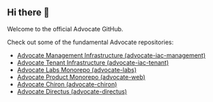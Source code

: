 ## Hi there 👋

 Welcome to the official Advocate GitHub.

Check out some of the fundamental Advocate repositories:

- [Advocate Management Infrastructure (advocate-iac-management)](https://github.com/ouradvocates/advocate-iac-management)
- [Advocate Tenant Infrastructure (advocate-iac-tenant)](https://github.com/ouradvocates/advocate-iac-tenant)
- [Advocate Labs Monorepo (advocate-labs)](https://github.com/ouradvocates/advocate-labs)
- [Advocate Product Monorepo (advocate-web)](https://github.com/ouradvocates/advocate-web)
- [Advocate Chiron (advocate-chiron)](https://github.com/ouradvocates/advocate-chiron)
- [Advocate Directus (advocate-directus)](https://github.com/ouradvocates/advocate-directus)

